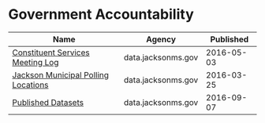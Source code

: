 # Government Accountability

Name | Agency | Published
---- | ---- | ---------
[Constituent Services Meeting Log](../socrata/n8hk-k676.md) | data.jacksonms.gov | 2016-05-03
[Jackson Municipal Polling Locations](../socrata/x82b-q8rg.md) | data.jacksonms.gov | 2016-03-25
[Published Datasets](../socrata/4atw-h7q2.md) | data.jacksonms.gov | 2016-09-07

